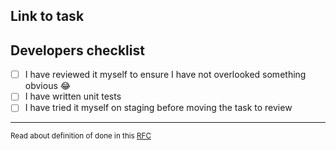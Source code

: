 ## Link to task

> 

## Developers checklist
<!--- Put an `x` in all the boxes that apply: -->
- [ ] I have reviewed it myself to ensure I have not overlooked something obvious 😂
- [ ] I have written unit tests
- [ ] I have tried it myself on staging before moving the task to review
---
<sup>Read about definition of done in this [RFC](https://www.notion.so/billysbilling/Definition-of-Done-e5552df1a2494c21976fc2f3dcd8d665)</sup>